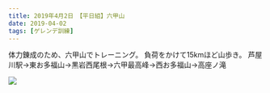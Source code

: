 ```yaml
---
title: 2019年4月2日　【平日組】六甲山
date: 2019-04-02
tags: [ゲレンデ訓練]
---
```


体力錬成のため、六甲山でトレーニング。
負荷をかけて15kmほど山歩き。
芦屋川駅→東お多福山→黒岩西尾根→六甲最高峰→西お多福山→高座ノ滝

![](/2019/04/02/20190402/1.jpg)
